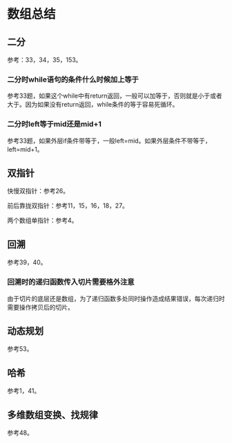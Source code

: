# 数组总结

## 二分

参考：33，34，35，153。

### 二分时while语句的条件什么时候加上等于

参考33题，如果这个while中有return返回，一般可以加等于，否则就是小于或者大于。因为如果没有return返回，while条件的等于容易死循环。

### 二分时left等于mid还是mid+1

参考33题，如果外层if条件带等于，一般left=mid。如果外层条件不带等于，left=mid+1。

## 双指针

快慢双指针：参考26。

前后靠拢双指针：参考11，15，16，18，27。

两个数组单指针：参考4。

## 回溯

参考39，40。

### 回溯时的递归函数传入切片需要格外注意

由于切片的底层还是数组，为了递归函数多处同时操作造成结果错误，每次递归时需要操作拷贝后的切片。

## 动态规划

参考53。

## 哈希

参考1，41。

## 多维数组变换、找规律

参考48。